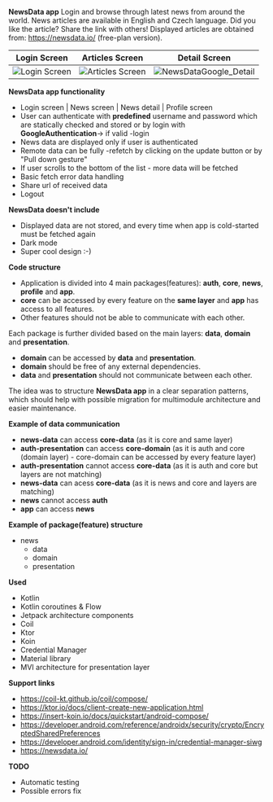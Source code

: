 **NewsData app**
Login and browse through latest news from around the world. News articles are available in English and Czech language. 
Did you like the article? Share the link with others!
Displayed articles are obtained from: https://newsdata.io/ (free-plan version).

| Login Screen | Articles Screen | Detail Screen |
| ------------ | ------------ | ------------ |
| ![Login Screen](https://github.com/user-attachments/assets/d46e4910-a233-4e5c-9b28-f4e0de695f6a) | ![Articles Screen](https://github.com/user-attachments/assets/1bb3a1b0-98f2-4928-b32e-270633509063) | ![NewsDataGoogle_Detail](https://github.com/user-attachments/assets/e66d8b04-caa5-46c2-8935-b583366a9ff1) | 



**NewsData app functionality**
- Login screen | News screen | News detail | Profile screen
- User can authenticate with **predefined** username and password which are statically checked and stored or by login with **GoogleAuthentication**-> if valid -login
- News data are displayed only if user is authenticated
- Remote data can be fully -refetch by clicking on the update button or by "Pull down gesture"
- If user scrolls to the bottom of the list - more data will be fetched
- Basic fetch error data handling
- Share url of received data
- Logout

**NewsData doesn't include**
- Displayed data are not stored, and every time when app is cold-started must be fetched again
- Dark mode
- Super cool design :-)

**Code structure**
- Application is divided into 4 main packages(features): **auth**, **core**, **news**, **profile** and **app**. 
- **core** can be accessed by every feature on the **same layer** and **app** has access to all features. 
- Other features should not be able to communicate with each other.

Each package is further divided based on the main layers: **data**, **domain** and **presentation**. 
- **domain** can be accessed by **data** and **presentation**. 
- **domain** should be free of any external dependencies.
- **data** and **presentation** should not communicate between each other.

The idea was to structure **NewsData app** in a clear separation patterns, which should help 
with possible migration for multimodule architecture and easier maintenance. 

**Example of data communication**
- **news-data** can access **core-data** (as it is core and same layer)
- **auth-presentation** can access **core-domain** (as it is auth and core (domain layer) - core-domain can be accessed by every feature layer)
- **auth-presentation** cannot access **core-data** (as it is auth and core but layers are not matching)
- **news-data** can acess **core-data** (as it is news and core and layers are matching)
- **news** cannot access **auth**
- **app** can access **news**

**Example of package(feature) structure**
- news
    - data
    - domain
    - presentation

**Used**
 - Kotlin
 - Kotlin coroutines & Flow
 - Jetpack architecture components
 - Coil
 - Ktor
 - Koin
 - Credential Manager
 - Material library
 - MVI architecture for presentation layer

**Support links**
 - https://coil-kt.github.io/coil/compose/
 - https://ktor.io/docs/client-create-new-application.html
 - https://insert-koin.io/docs/quickstart/android-compose/
 - https://developer.android.com/reference/androidx/security/crypto/EncryptedSharedPreferences
 - https://developer.android.com/identity/sign-in/credential-manager-siwg
 - https://newsdata.io/

**TODO**
- Automatic testing
- Possible errors fix

  
